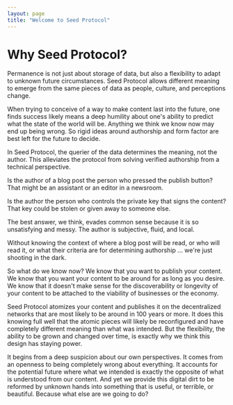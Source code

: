 ```yaml
---
layout: page
title: "Welcome to Seed Protocol"
---
```


# Why Seed Protocol?

Permanence is not just about storage of data, but also a flexibility to adapt to unknown future circumstances. Seed Protocol
allows different meaning to emerge from the same pieces of data as people, culture, and perceptions change.

When trying to conceive of a way to make content last into the future, one finds success likely means a deep humility
about one's ability to predict what the state of the world will be. Anything we think we know now may end up being wrong.
So rigid ideas around authorship and form factor are best left for the future to decide.

In Seed Protocol, the querier of the data determines the meaning, not the author. This alleviates the protocol from
solving verified authorship from a technical perspective.

Is the author of a blog post the person who pressed the publish button? That might be an assistant or an editor in a newsroom.

Is the author the person who controls the private key that signs the content? That key could be stolen or given away to someone else.

The best answer, we think, evades common sense because it is so unsatisfying and messy. The author is subjective, fluid, and local.

Without knowing the context of where a blog post will be read, or who will read it, or what their criteria are for
determining authorship … we're just shooting in the dark.

So what do we know now? We know that you want to publish your content. We know that you want your content to be around
for as long as you desire. We know that it doesn't make sense for the discoverability or longevity of your content to
be attached to the viability of businesses or the economy.

Seed Protocol atomizes your content and publishes it on the decentralized networks that are most likely to be around in
100 years or more. It does this knowing full well that the atomic pieces will likely be reconfigured and have completely
different meaning than what was intended. But the flexibility, the ability to be grown and changed over time, is exactly
why we think this design has staying power.

It begins from a deep suspicion about our own perspectives. It comes from an openness to being completely wrong about
everything. It accounts for the potential future where what we intended is exactly the opposite of what is understood
from our content. And yet we provide this digital dirt to be reformed by unknown hands into something that is useful,
or terrible, or beautiful. Because what else are we going to do?
